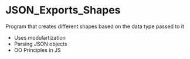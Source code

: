 # JSON_Exports_Shapes

Program that creates different shapes based on the data type passed to it

- Uses modulartization
- Parsing JSON objects
- OO Principles in JS
